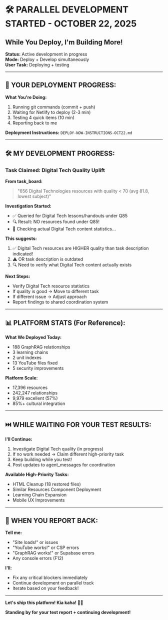 # 🛠️ PARALLEL DEVELOPMENT STARTED - OCTOBER 22, 2025
## While You Deploy, I'm Building More!

**Status:** Active development in progress  
**Mode:** Deploy + Develop simultaneously  
**User Task:** Deploying + testing

---

## 🚀 **YOUR DEPLOYMENT PROGRESS:**

**What You're Doing:**
1. Running git commands (commit + push)
2. Waiting for Netlify to deploy (2-3 min)
3. Testing 4 quick items (10 min)
4. Reporting back to me

**Deployment Instructions:** `DEPLOY-NOW-INSTRUCTIONS-OCT22.md`

---

## 🛠️ **MY DEVELOPMENT PROGRESS:**

### **Task Claimed:** Digital Tech Quality Uplift

**From task_board:**
> "656 Digital Technologies resources with quality < 70 (avg 81.8, lowest subject)"

**Investigation Started:**
- ✅ Queried for Digital Tech lessons/handouts under Q85
- 🔍 Result: NO resources found under Q85!
- 🤔 Checking actual Digital Tech content statistics...

**This suggests:**
1. ✅ Digital Tech resources are HIGHER quality than task description indicated!
2. ⚠️ OR task description is outdated
3. 🔍 Need to verify what Digital Tech content actually exists

**Next Steps:**
- Verify Digital Tech resource statistics
- If quality is good → Move to different task
- If different issue → Adjust approach
- Report findings to shared coordination system

---

## 📊 **PLATFORM STATS (For Reference):**

**What We Deployed Today:**
- 188 GraphRAG relationships
- 3 learning chains
- 2 unit indexes  
- 13 YouTube files fixed
- 5 security improvements

**Platform Scale:**
- 17,396 resources
- 242,247 relationships
- 9,979 excellent (57%)
- 85%+ cultural integration

---

## ⏭️ **WHILE WAITING FOR YOUR TEST RESULTS:**

**I'll Continue:**
1. Investigate Digital Tech quality (in progress)
2. If no work needed → Claim different high-priority task
3. Keep building while you test!
4. Post updates to agent_messages for coordination

**Available High-Priority Tasks:**
- HTML Cleanup (18 restored files)
- Similar Resources Component Deployment
- Learning Chain Expansion
- Mobile UX Improvements

---

## 💬 **WHEN YOU REPORT BACK:**

**Tell me:**
- "Site loads!" or issues
- "YouTube works!" or CSP errors
- "GraphRAG works!" or Supabase errors
- Any console errors (F12)

**I'll:**
- Fix any critical blockers immediately
- Continue development on parallel track
- Iterate based on your feedback!

---

**Let's ship this platform! Kia kaha! 🧺✨**

**Standing by for your test report + continuing development!**

